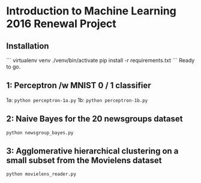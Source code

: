 # Introduction to Machine Learning 2016 Renewal Project

## Installation
´´´
virtualenv venv
./venv/bin/activate
pip install -r requirements.txt
´´´
Ready to go.

## 1: Perceptron /w MNIST 0 / 1 classifier
1a: `python perceptron-1a.py`
1b: `python perceptron-1b.py`

## 2: Naive Bayes for the 20 newsgroups dataset
`python newsgroup_bayes.py`

## 3: Agglomerative hierarchical clustering on a small subset from the Movielens dataset
`python movielens_reader.py`
